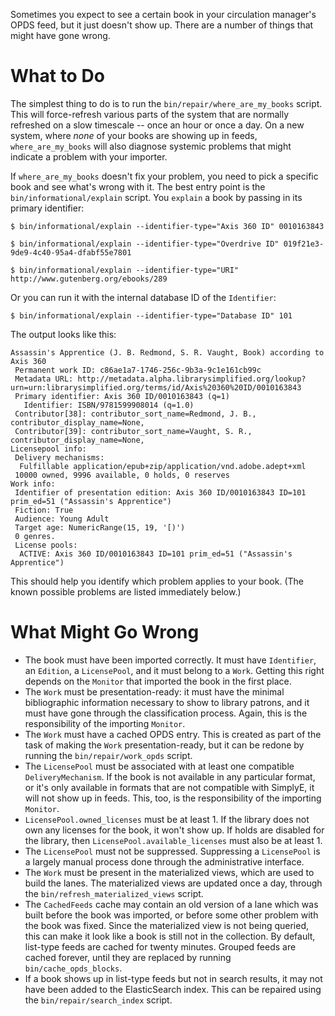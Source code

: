 Sometimes you expect to see a certain book in your circulation manager's OPDS feed, but it just doesn't show up. There are a number of things that might have gone wrong.

# What to Do

The simplest thing to do is to run the `bin/repair/where_are_my_books` script. This will force-refresh various parts of the system that are normally refreshed on a slow timescale -- once an hour or once a day. On a new system, where _none_ of your books are showing up in feeds, `where_are_my_books` will also diagnose systemic problems that might indicate a problem with your importer.

If `where_are_my_books` doesn't fix your problem, you need to pick a specific book and see what's wrong with it. The best entry point is the `bin/informational/explain` script. You `explain` a book by passing in its primary identifier:

`$ bin/informational/explain --identifier-type="Axis 360 ID" 0010163843`

`$ bin/informational/explain --identifier-type="Overdrive ID" 019f21e3-9de9-4c40-95a4-dfabf55e7801`

`$ bin/informational/explain --identifier-type="URI" http://www.gutenberg.org/ebooks/289`

Or you can run it with the internal database ID of the `Identifier`:

`$ bin/informational/explain --identifier-type="Database ID" 101`

The output looks like this:

```
Assassin's Apprentice (J. B. Redmond, S. R. Vaught, Book) according to Axis 360
 Permanent work ID: c86ae1a7-1746-256c-9b3a-9c1e161cb99c
 Metadata URL: http://metadata.alpha.librarysimplified.org/lookup?urn=urn:librarysimplified.org/terms/id/Axis%20360%20ID/0010163843
 Primary identifier: Axis 360 ID/0010163843 (q=1)
   Identifier: ISBN/9781599908014 (q=1.0)
 Contributor[38]: contributor_sort_name=Redmond, J. B., contributor_display_name=None, 
 Contributor[39]: contributor_sort_name=Vaught, S. R., contributor_display_name=None, 
Licensepool info:
 Delivery mechanisms:
  Fulfillable application/epub+zip/application/vnd.adobe.adept+xml
 10000 owned, 9996 available, 0 holds, 0 reserves
Work info:
 Identifier of presentation edition: Axis 360 ID/0010163843 ID=101 prim_ed=51 ("Assassin's Apprentice")
 Fiction: True
 Audience: Young Adult
 Target age: NumericRange(15, 19, '[)')
 0 genres.
 License pools:
  ACTIVE: Axis 360 ID/0010163843 ID=101 prim_ed=51 ("Assassin's Apprentice")
```

This should help you identify which problem applies to your book. (The known possible problems are listed immediately below.)

# What Might Go Wrong

* The book must have been imported correctly. It must have `Identifier`, an `Edition`, a `LicensePool`, and it must belong to a `Work`. Getting this right depends on the `Monitor` that imported the book in the first place.
* The `Work` must be presentation-ready: it must have the minimal bibliographic information necessary to show to library patrons, and it must have gone through the classification process. Again, this is the responsibility of the importing `Monitor`.
* The `Work` must have a cached OPDS entry. This is created as part of the task of making the `Work` presentation-ready, but it can be redone by running the `bin/repair/work_opds` script.
* The `LicensePool` must be associated with at least one compatible `DeliveryMechanism`. If the book is not available in any particular format, or it's only available in formats that are not compatible with SimplyE, it will not show up in feeds. This, too, is the responsibility of the importing `Monitor`.
* `LicensePool.owned_licenses` must be at least 1. If the library does not own any licenses for the book, it won't show up. If holds are disabled for the library, then `LicensePool.available_licenses` must also be at least 1.
* The `LicensePool` must not be suppressed. Suppressing a `LicensePool` is a largely manual process done through the administrative interface.
* The `Work` must be present in the materialized views, which are used to build the lanes. The materialized views are updated once a day, through the `bin/refresh_materialized_views` script.
* The `CachedFeeds` cache may contain an old version of a lane which was built before the book was imported, or before some other problem with the book was fixed. Since the materialized view is not being queried, this can make it look like a book is still not in the collection. By default, list-type feeds are cached for twenty minutes. Grouped feeds are cached forever, until they are replaced by running `bin/cache_opds_blocks`.
* If a book shows up in list-type feeds but not in search results, it may not have been added to the ElasticSearch index. This can be repaired using the `bin/repair/search_index` script.
